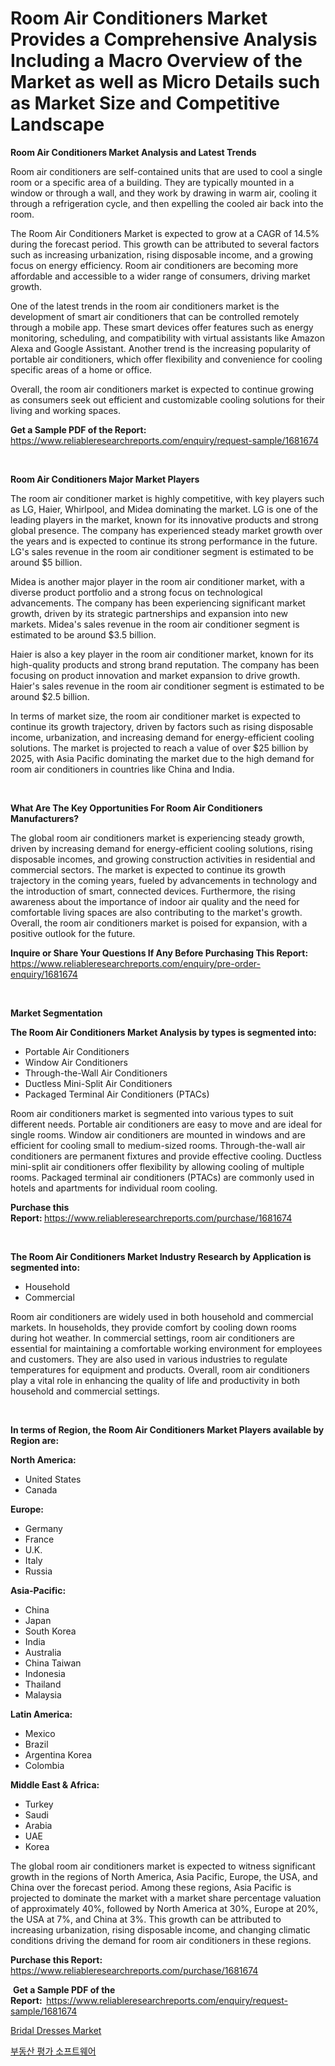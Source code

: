 <p><h1>Room Air Conditioners Market Provides a Comprehensive Analysis Including a Macro Overview of the Market as well as Micro Details such as Market Size and Competitive Landscape</h1></p><p><strong>Room Air Conditioners Market Analysis and Latest Trends</strong></p>
<p><p>Room air conditioners are self-contained units that are used to cool a single room or a specific area of a building. They are typically mounted in a window or through a wall, and they work by drawing in warm air, cooling it through a refrigeration cycle, and then expelling the cooled air back into the room.</p><p>The Room Air Conditioners Market is expected to grow at a CAGR of 14.5% during the forecast period. This growth can be attributed to several factors such as increasing urbanization, rising disposable income, and a growing focus on energy efficiency. Room air conditioners are becoming more affordable and accessible to a wider range of consumers, driving market growth.</p><p>One of the latest trends in the room air conditioners market is the development of smart air conditioners that can be controlled remotely through a mobile app. These smart devices offer features such as energy monitoring, scheduling, and compatibility with virtual assistants like Amazon Alexa and Google Assistant. Another trend is the increasing popularity of portable air conditioners, which offer flexibility and convenience for cooling specific areas of a home or office.</p><p>Overall, the room air conditioners market is expected to continue growing as consumers seek out efficient and customizable cooling solutions for their living and working spaces.</p></p>
<p><strong>Get a Sample PDF of the Report:&nbsp;</strong> <a href="https://www.reliableresearchreports.com/enquiry/request-sample/1681674">https://www.reliableresearchreports.com/enquiry/request-sample/1681674</a></p>
<p>&nbsp;</p>
<p><strong>Room Air Conditioners Major Market Players</strong></p>
<p><p>The room air conditioner market is highly competitive, with key players such as LG, Haier, Whirlpool, and Midea dominating the market. LG is one of the leading players in the market, known for its innovative products and strong global presence. The company has experienced steady market growth over the years and is expected to continue its strong performance in the future. LG's sales revenue in the room air conditioner segment is estimated to be around $5 billion.</p><p>Midea is another major player in the room air conditioner market, with a diverse product portfolio and a strong focus on technological advancements. The company has been experiencing significant market growth, driven by its strategic partnerships and expansion into new markets. Midea's sales revenue in the room air conditioner segment is estimated to be around $3.5 billion.</p><p>Haier is also a key player in the room air conditioner market, known for its high-quality products and strong brand reputation. The company has been focusing on product innovation and market expansion to drive growth. Haier's sales revenue in the room air conditioner segment is estimated to be around $2.5 billion.</p><p>In terms of market size, the room air conditioner market is expected to continue its growth trajectory, driven by factors such as rising disposable income, urbanization, and increasing demand for energy-efficient cooling solutions. The market is projected to reach a value of over $25 billion by 2025, with Asia Pacific dominating the market due to the high demand for room air conditioners in countries like China and India.</p></p>
<p>&nbsp;</p>
<p><strong>What Are The Key Opportunities For Room Air Conditioners Manufacturers?</strong></p>
<p><p>The global room air conditioners market is experiencing steady growth, driven by increasing demand for energy-efficient cooling solutions, rising disposable incomes, and growing construction activities in residential and commercial sectors. The market is expected to continue its growth trajectory in the coming years, fueled by advancements in technology and the introduction of smart, connected devices. Furthermore, the rising awareness about the importance of indoor air quality and the need for comfortable living spaces are also contributing to the market's growth. Overall, the room air conditioners market is poised for expansion, with a positive outlook for the future.</p></p>
<p><strong>Inquire or Share Your Questions If Any Before Purchasing This Report:</strong> <a href="https://www.reliableresearchreports.com/enquiry/pre-order-enquiry/1681674">https://www.reliableresearchreports.com/enquiry/pre-order-enquiry/1681674</a></p>
<p>&nbsp;</p>
<p><strong>Market Segmentation</strong></p>
<p><strong>The Room Air Conditioners Market Analysis by types is segmented into:</strong></p>
<p><ul><li>Portable Air Conditioners</li><li>Window Air Conditioners</li><li>Through-the-Wall Air Conditioners</li><li>Ductless Mini-Split Air Conditioners</li><li>Packaged Terminal Air Conditioners (PTACs)</li></ul></p>
<p><p>Room air conditioners market is segmented into various types to suit different needs. Portable air conditioners are easy to move and are ideal for single rooms. Window air conditioners are mounted in windows and are efficient for cooling small to medium-sized rooms. Through-the-wall air conditioners are permanent fixtures and provide effective cooling. Ductless mini-split air conditioners offer flexibility by allowing cooling of multiple rooms. Packaged terminal air conditioners (PTACs) are commonly used in hotels and apartments for individual room cooling.</p></p>
<p><strong>Purchase this Report:&nbsp;</strong><a href="https://www.reliableresearchreports.com/purchase/1681674">https://www.reliableresearchreports.com/purchase/1681674</a></p>
<p>&nbsp;</p>
<p><strong>The Room Air Conditioners Market Industry Research by Application is segmented into:</strong></p>
<p><ul><li>Household</li><li>Commercial</li></ul></p>
<p><p>Room air conditioners are widely used in both household and commercial markets. In households, they provide comfort by cooling down rooms during hot weather. In commercial settings, room air conditioners are essential for maintaining a comfortable working environment for employees and customers. They are also used in various industries to regulate temperatures for equipment and products. Overall, room air conditioners play a vital role in enhancing the quality of life and productivity in both household and commercial settings.</p></p>
<p>&nbsp;</p>
<p><strong>In terms of Region, the Room Air Conditioners Market Players available by Region are:</strong></p>
<p>
    <p> <strong> North America: </strong>
        <ul>
            <li>United States</li>
            <li>Canada</li>
        </ul>
        </p> 
    <p> <strong> Europe: </strong>
        <ul>
            <li>Germany</li>
            <li>France</li>
            <li>U.K.</li>
            <li>Italy</li>
            <li>Russia</li>
        </ul>
        </p> 
    <p> <strong> Asia-Pacific: </strong>
        <ul>
            <li>China</li>
            <li>Japan</li>
            <li>South Korea</li>
            <li>India</li>
            <li>Australia</li>
            <li>China Taiwan</li>
            <li>Indonesia</li>
            <li>Thailand</li>
            <li>Malaysia</li>
        </ul>
        </p> 
    <p> <strong> Latin America: </strong>
        <ul>
            <li>Mexico</li>
            <li>Brazil</li>
            <li>Argentina Korea</li>
            <li>Colombia</li>
        </ul>
        </p> 
    <p> <strong> Middle East & Africa: </strong>
        <ul>
            <li>Turkey</li>
            <li>Saudi</li>
            <li>Arabia</li>
            <li>UAE</li>
            <li>Korea</li>
        </ul>
    </p>
    </p>
<p><p>The global room air conditioners market is expected to witness significant growth in the regions of North America, Asia Pacific, Europe, the USA, and China over the forecast period. Among these regions, Asia Pacific is projected to dominate the market with a market share percentage valuation of approximately 40%, followed by North America at 30%, Europe at 20%, the USA at 7%, and China at 3%. This growth can be attributed to increasing urbanization, rising disposable income, and changing climatic conditions driving the demand for room air conditioners in these regions.</p></p>
<p><strong>Purchase this Report: </strong><a href="https://www.reliableresearchreports.com/purchase/1681674">https://www.reliableresearchreports.com/purchase/1681674</a></p>
<p>&nbsp;<strong>Get a Sample PDF of the Report:&nbsp;&nbsp;</strong><a href="https://www.reliableresearchreports.com/enquiry/request-sample/1681674">https://www.reliableresearchreports.com/enquiry/request-sample/1681674</a></p>
<p><strong></strong></p>
<p><p><a href="https://github.com/mabutironaldo/Market-Research-Report-List-3/blob/main/bridal-dresses-market.md">Bridal Dresses Market</a></p><p><a href="https://github.com/hxzi07639916/Market-Research-Report-List-1/blob/main/74750015715.md">부동산 평가 소프트웨어</a></p></p>